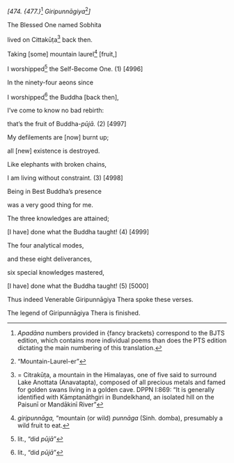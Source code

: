 *\[474. {477.}*[^1] *Giripunnāgiya*[^2]*\]*

The Blessed One named Sobhita

lived on Cittakūṭa[^3] back then.

Taking \[some\] mountain laurel[^4] \[fruit,\]

I worshipped[^5] the Self-Become One. (1) \[4996\]

In the ninety-four aeons since

I worshipped[^6] the Buddha \[back then\],

I’ve come to know no bad rebirth:

that’s the fruit of Buddha-*pūjā.* (2) \[4997\]

My defilements are \[now\] burnt up;

all \[new\] existence is destroyed.

Like elephants with broken chains,

I am living without constraint. (3) \[4998\]

Being in Best Buddha’s presence

was a very good thing for me.

The three knowledges are attained;

\[I have\] done what the Buddha taught! (4) \[4999\]

The four analytical modes,

and these eight deliverances,

six special knowledges mastered,

\[I have\] done what the Buddha taught! (5) \[5000\]

Thus indeed Venerable Giripunnāgiya Thera spoke these verses.

The legend of Giripunnāgiya Thera is finished.

[^1]: *Apadāna* numbers provided in {fancy brackets} correspond to the
    BJTS edition, which contains more individual poems than does the PTS
    edition dictating the main numbering of this translation.

[^2]: “Mountain-Laurel-er”

[^3]: = Citrakūṭa, a mountain in the Himalayas, one of five said to
    surround Lake Anottata (Anavatapta), composed of all precious metals
    and famed for golden swans living in a golden cave. DPPN I:869: “It
    is generally identified with Kāmptanāthgiri in Bundelkhand, an
    isolated hill on the Paisunī or Mandākinī River”

[^4]: *giripunnāga,* “mountain (or wild) *punnāga* (Sinh. domba),
    presumably a wild fruit to eat.

[^5]: lit., “did *pūjā*”

[^6]: lit., “did *pūjā*”
